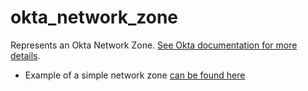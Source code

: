 # okta_network_zone

Represents an Okta Network
Zone. [See Okta documentation for more details](https://developer.okta.com/docs/reference/api/zones/#zone-model).

- Example of a simple network zone [can be found here](./basic.tf)
